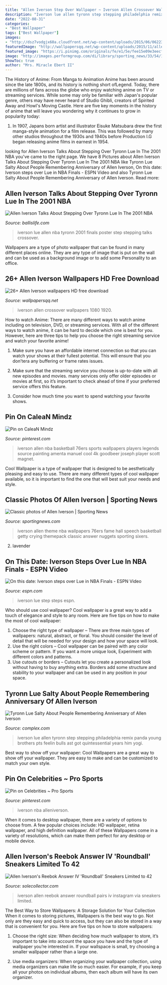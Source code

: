 ```yaml
---
title: "Allen Iverson Step Over Wallpaper ~ Iverson Allen Crossover Wallpapers 1080 1920"
description: "Iverson lue allen tyronn step stepping philadelphia remix panda young brothers pts feelin bulls ast got quintessential years him yogi"
date: "2022-08-31"
categories:
- "Best Wallpaper"
tags: ["Best Wallpaper"]
images:
- "http://dsz7vodgjx60a.cloudfront.net/wp-content/uploads/2015/06/06223423/tumblr_m4i2nehDel1qm9rypo1_1280-672x1024.jpg"
featuredImage: "http://wallpapersqq.net/wp-content/uploads/2015/11/allen-iverson-crossover-1920x1080-wallpaper.jpg"
featured_image: "https://i.pinimg.com/originals/fe/e1/5e/fee15e09e3eecf25c2ae4d67f0dd04e7.jpg"
image: "http://images.performgroup.com/di/library/sporting_news/33/54/18-iverson-052915-getty-ftrjpg_w8u3g9d040iw1vzgdin5wy9uq.jpg?t=-1587138659"
ShowToc: true
author: "Mrs. Miracle Ebert II"
---
```



The History of Anime: From Manga to Animation
Anime has been around since the late 1800s, and its history is nothing short ofLegend. Today, there are millions of fans across the globe who enjoy watching anime on TV or streaming services. While some may only be familiar with Japan's popular genre, others may have never heard of Studio Ghibli, creators of Spirited Away and Howl's Moving Castle. Here are five key moments in the history of anime that will leave you wondering why it continues to grow in popularity today:
1) In 1907, Japans born artist and illustrator Eisuke Matsubara drew the first manga-style animation for a film release. This was followed by many other studios throughout the 1930s and 1940s before Production I.G began releasing anime films in earnest in 1954.

	

		
looking for Allen Iverson Talks About Stepping Over Tyronn Lue In The 2001 NBA you've came to the right page. We have 8 Pictures about Allen Iverson Talks About Stepping Over Tyronn Lue In The 2001 NBA like Tyronn Lue Salty About People Remembering Anniversary of Allen Iverson, On this date: Iverson steps over Lue in NBA Finals - ESPN Video and also Tyronn Lue Salty About People Remembering Anniversary of Allen Iverson. Read more:
		
    
## Allen Iverson Talks About Stepping Over Tyronn Lue In The 2001 NBA

<img loading=lazy src="http://dsz7vodgjx60a.cloudfront.net/wp-content/uploads/2015/06/06223423/tumblr_m4i2nehDel1qm9rypo1_1280-672x1024.jpg" onerror="this.onerror=null;this.src='https://tse1.mm.bing.net/th?id=OIP.It-9JGEcuYMH88hkupUb9gHaLS&amp;pid=15.1';" alt="Allen Iverson Talks About Stepping Over Tyronn Lue In The 2001 NBA">

_Source: ballislife.com_

>iverson lue allen nba tyronn 2001 finals poster step stepping talks crossover. 

	



Wallpapers are a type of photo wallpaper that can be found in many different places online. They are any type of image that is put on the wall and can be used as a background image or to add some Personality to an office.

    
## 26+ Allen Iverson Wallpapers HD Free Download

<img loading=lazy src="http://wallpapersqq.net/wp-content/uploads/2015/11/allen-iverson-crossover-1920x1080-wallpaper.jpg" onerror="this.onerror=null;this.src='https://tse2.mm.bing.net/th?id=OIP.CfcyG4gqHf4a6qy-liDCqAHaEK&amp;pid=15.1';" alt="26+ Allen Iverson wallpapers HD free download">

_Source: wallpapersqq.net_

>iverson allen crossover wallpapers 1080 1920. 

	

How to watch Anime: There are many different ways to watch anime including on television, DVD, or streaming services.
With all of the different ways to watch anime, it can be hard to decide which one is best for you. However, here are three tips to help you choose the right streaming service and watch your favorite anime!
1. Make sure you have an affordable internet connection so that you can watch your shows at their fullest potential. This will ensure that you don’tera any buffering or frame rates issues.

2. Make sure that the streaming service you choose is up-to-date with all new episodes and movies. many services only offer older episodes or movies at first, so it’s important to check ahead of time if your preferred service offers this feature.

3. Consider how much time you want to spend watching your favorite shows.

    
## Pin On CaleaN Mindz

<img loading=lazy src="https://i.pinimg.com/originals/eb/ec/31/ebec31de2b368cf173c0b1d78498bc40.jpg" onerror="this.onerror=null;this.src='https://tse1.mm.bing.net/th?id=OIP._aWvL7gpHVPyO-Ul3CgZEQHaJ_&amp;pid=15.1';" alt="Pin on CaleaN Mindz">

_Source: pinterest.com_

>iverson allen nba basketball 76ers sports wallpapers players legends source painting amenta manuel cool 4k goodbeer joseph player scott magnet. 

	

Cool Wallpaper is a type of wallpaper that is designed to be aesthetically pleasing and easy to use. There are many different types of cool wallpaper available, so it is important to find the one that will best suit your needs and style.

    
## Classic Photos Of Allen Iverson | Sporting News

<img loading=lazy src="http://images.performgroup.com/di/library/sporting_news/33/54/18-iverson-052915-getty-ftrjpg_w8u3g9d040iw1vzgdin5wy9uq.jpg?t=-1587138659" onerror="this.onerror=null;this.src='https://tse4.mm.bing.net/th?id=OIP.QyYthN8pZEZdF42kC-QlVQHaEK&amp;pid=15.1';" alt="Classic photos of Allen Iverson | Sporting News">

_Source: sportingnews.com_

>iverson allen theme nba wallpapers 76ers fame hall speech basketball getty crying themepack classic answer nuggets sporting sixers. 

	

2. lavender 

    
## On This Date: Iverson Steps Over Lue In NBA Finals - ESPN Video

<img loading=lazy src="http://a4.espncdn.com/combiner/i?img=%2Fmedia%2Fmotion%2F2017%2F0601%2Fdm_170601_Iverson_Step_Through_FINAL%2Fdm_170601_Iverson_Step_Through_FINAL.jpg" onerror="this.onerror=null;this.src='https://tse4.mm.bing.net/th?id=OIP.U2h7fu3reAoVMiwdW9gKSgHaEK&amp;pid=15.1';" alt="On this date: Iverson steps over Lue in NBA Finals - ESPN Video">

_Source: espn.com_

>iverson lue step steps espn. 

	

Who should use cool wallpaper?
Cool wallpaper is a great way to add a touch of elegance and style to any room. Here are five tips on how to make the most of cool wallpaper: 
1) Choose the right type of wallpaper – There are three main types of wallpapers: natural, abstract, or floral. You should consider the level of detail that will be needed for your design and how your space will look. 
2) Use the right colors – Cool wallpaper can be paired with any color scheme or pattern. If you want a more unique look, Experiment with different colors and patterns. 
3) Use cutouts or borders – Cutouts let you create a personalized look without having to buy anything extra. Borders add some structure and stability to your wallpaper and can be used in any position in your space.

    
## Tyronn Lue Salty About People Remembering Anniversary Of Allen Iverson

<img loading=lazy src="https://images.complex.com/complex/image/upload/c_fill,g_center,w_1200/fl_lossy,pg_1,q_auto/ailue_wfrwmy.jpg" onerror="this.onerror=null;this.src='https://tse1.mm.bing.net/th?id=OIP.KL-MYkQ5Nam2QWWZ5JAKSgHaH-&amp;pid=15.1';" alt="Tyronn Lue Salty About People Remembering Anniversary of Allen Iverson">

_Source: complex.com_

>iverson lue allen tyronn step stepping philadelphia remix panda young brothers pts feelin bulls ast got quintessential years him yogi. 

	

Best way to show off your wallpaper:
Cool Wallpapers are a great way to show off your wallpaper. They are easy to make and can be customized to match your own style.

    
## Pin On Celebrities ~ Pro Sports

<img loading=lazy src="https://i.pinimg.com/originals/fe/e1/5e/fee15e09e3eecf25c2ae4d67f0dd04e7.jpg" onerror="this.onerror=null;this.src='https://tse1.mm.bing.net/th?id=OIP.o4qwjZbdU4gQ87R80w6cWgHaKP&amp;pid=15.1';" alt="Pin on Celebrities ~ Pro Sports">

_Source: pinterest.com_

>iverson nba alleniverson. 

	

When it comes to desktop wallpaper, there are a variety of options to choose from. A few popular choices include: HD wallpaper, retina wallpaper, and high definition wallpaper. All of these Wallpapers come in a variety of resolutions, which can make them perfect for any desktop or mobile device. 

    
## Allen Iverson&#039;s Reebok Answer IV &#039;Roundball&#039; Sneakers Limited To 42

<img loading=lazy src="https://images.solecollector.com/complex/images/fl_lossy,q_auto/c_scale,w_690,dpr_2.0/v1/gzfa9r6dap8jpbi7knc8/reebok-answer-iv-4-roundball" onerror="this.onerror=null;this.src='https://tse4.mm.bing.net/th?id=OIP.0_inKKR2shVxm-w2wJ9BkgHaHa&amp;pid=15.1';" alt="Allen Iverson&#039;s Reebok Answer IV &#039;Roundball&#039; Sneakers Limited to 42">

_Source: solecollector.com_

>iverson allen reebok answer roundball pairs iv instagram via sneakers limited. 

	

The Best Way to Store Wallpapers: A Storage Solution for Your Collection
When it comes to storing pictures, Wallpapers is the best way to go. Not only are they easy and quick to access, but they can also be stored in a way that is convenient for you. Here are five tips on how to store wallpapers:
1) Choose the right size: When deciding how much wallpaper to store, it’s important to take into account the space you have and the type of wallpaper you’re interested in. If your wallspace is small, try choosing a smaller wallpaper rather than a large one.

2) Use media organizers: When organizing your wallpaper collection, using media organizers can make life so much easier. For example, if you keep all your photos on individual albums, then each album will have its own organizer.

